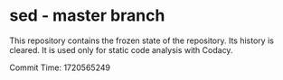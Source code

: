 # sed - master branch

This repository contains the frozen state of the repository.
Its history is cleared. It is used only for static code
analysis with Codacy.

Commit Time: 1720565249
